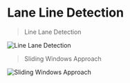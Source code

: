 # Lane Line Detection 

> Line Lane Detection 

![Line Lane Detection](https://github.com/UmutCosk/LaneLinesDetection/blob/master/test_videos_output/lanelines.gif)


> Sliding Windows Approach 

![Sliding Windows Approach](https://github.com/UmutCosk/LaneLinesDetection/blob/master/test_videos_output/sliding_window.gif)

